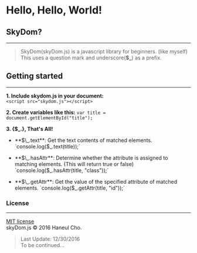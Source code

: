 # Hello, Hello, World!

## SkyDom?
----
> SkyDom(skyDom.js) is a javascript library for beginners. (like myself)    
This uses a question mark and underscore(**$\_**) as a prefix.


## Getting started
----
**1. Include skydom.js in your document:**    
`<script src="skydom.js"></script>`

**2. Create variables like this:**    `var title = document.getElementById("title");`

**3. {$\_.}, That's All!**
* **$\_.text**: Get the text contents of matched elements.
`console.log($_.text(title));`

* **$\_.hasAttr**:
Determine whether the attribute is assigned to matching elements. (This will return true or false)    
`console.log($_.hasAttr(title, "class"));`

* **$\_.getAttr**: Get the value of the specified attribute of matched elements.    
`console.log($_.getAttr(title, "id"));`


### License
----
[MIT license](http://opensource.org/licenses/MIT)    
skyDom.js © 2016 Haneul Cho.

>Last Update: 12/30/2016    
To be continued...
